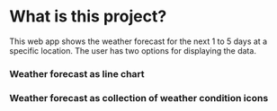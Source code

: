 # What is this project?
This web app shows the weather forecast for the next 1 to 5 days at a specific location.
The user has two options for displaying the data.

### Weather forecast as line chart


### Weather forecast as collection of weather condition icons

